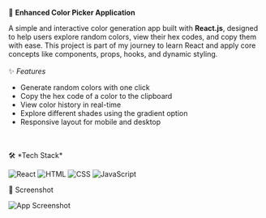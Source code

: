 🌟 **Enhanced Color Picker Application**

A simple and interactive color generation app built with **React.js**, designed to help users explore random colors, view their hex codes, and copy them with ease. This project is part of my journey to learn React and apply core concepts like components, props, hooks, and dynamic styling.
<br>
<br>
✨ *Features*

- Generate random colors with one click
- Copy the hex code of a color to the clipboard
- View color history in real-time
- Explore different shades using the gradient option
- Responsive layout for mobile and desktop
<br>
<br>
🛠 *Tech Stack*


![React](https://img.shields.io/badge/React.js-2023-blue) 
![HTML](https://img.shields.io/badge/HTML-5-orange) 
![CSS](https://img.shields.io/badge/CSS-3-blue) 
![JavaScript](https://img.shields.io/badge/JavaScript-ES6-yellow)



  
📸 Screenshot

![App Screenshot](./assets/screenshot.png)
